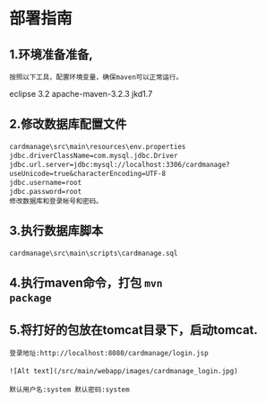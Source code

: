 
# 部署指南

## 1.环境准备准备,
	按照以下工具，配置环境变量，确保maven可以正常运行。
  eclipse 3.2
  apache-maven-3.2.3
  jkd1.7
 
## 2.修改数据库配置文件
	cardmanage\src\main\resources\env.properties
	jdbc.driverClassName=com.mysql.jdbc.Driver
	jdbc.url.server=jdbc:mysql://localhost:3306/cardmanage?useUnicode=true&characterEncoding=UTF-8
	jdbc.username=root
	jdbc.password=root
	修改数据库和登录帐号和密码。
## 3.执行数据库脚本
	cardmanage\src\main\scripts\cardmanage.sql

## 4.执行maven命令，打包 <code>mvn package </code>
 
## 5.将打好的包放在tomcat目录下，启动tomcat.
	登录地址:http://localhost:8080/cardmanage/login.jsp
	
	![Alt text](/src/main/webapp/images/cardmanage_login.jpg)
	
	默认用户名:system 默认密码:system

